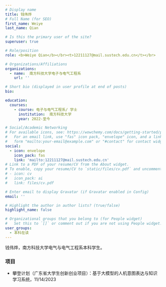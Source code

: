 ```yaml
---
# Display name
title: 钱伟烨
# Full Name (for SEO)
first_name: Weiye
last_name: Qian

# Is this the primary user of the site?
superuser: true

# Role/position
role: <b>Weiye Qian</b></br><t>12211127@mail.sustech.edu.cn</t></br>

# Organizations/Affiliations
organizations:
  - name:  南方科技大学电子与电气工程系
    url: ''

# Short bio (displayed in user profile at end of posts)
bio:

education:
  courses:
    - course: 电子与电气工程系/ 学士
      institution:  南方科技大学
      year: 2022-至今

# Social/Academic Networking
# For available icons, see: https://wowchemy.com/docs/getting-started/page-builder/#icons
#   For an email link, use "fas" icon pack, "envelope" icon, and a link in the
#   form "mailto:your-email@example.com" or "#contact" for contact widget.
social:
  - icon: envelope
    icon_pack: fas
    link: 'mailto:12211127@mail.sustech.edu.cn'
# Link to a PDF of your resume/CV from the About widget.
# To enable, copy your resume/CV to `static/files/cv.pdf` and uncomment the lines below.
# - icon: cv
#   icon_pack: ai
#   link: files/cv.pdf

# Enter email to display Gravatar (if Gravatar enabled in Config)
email: ''

# Highlight the author in author lists? (true/false)
highlight_name: false

# Organizational groups that you belong to (for People widget)
#   Set this to `[]` or comment out if you are not using People widget.
user_groups:
  - 本科在读
---
```


钱伟烨，南方科技大学电气与电气工程系本科学生。


### **项目**
* 攀登计划（广东省大学生创新创业项目）：基于大模型的人机意图表达与知识学习系统，11/14/2023
